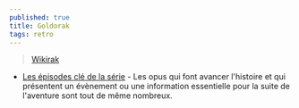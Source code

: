 ```yaml
---
published: true
title: Goldorak
tags: retro
---
```

> [Wikirak](http://www.goldorakgo.com/wiki/index.php?title=Accueil)

- [Les épisodes clé de la série](http://www.goldorakgo.com/wiki/index.php?title=Accueil#Les_.C3.A9pisodes_cl.C3.A9_de_la_s.C3.A9rie)  - Les opus qui font avancer l'histoire et qui présentent un évènement ou une information essentielle pour la suite de l'aventure sont tout de même nombreux.
